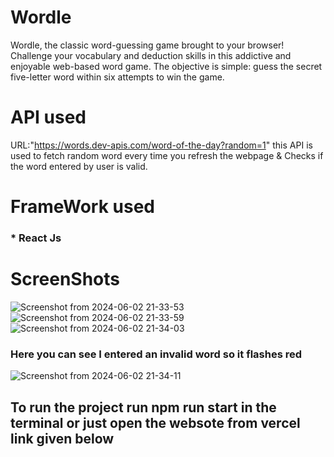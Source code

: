 # Wordle
 Wordle, the classic word-guessing game brought to your browser! Challenge your vocabulary and deduction skills in this addictive and enjoyable web-based word game. The objective is simple: guess the secret five-letter word within six attempts to win the game.

# API used
URL:"https://words.dev-apis.com/word-of-the-day?random=1"
 this API is used to fetch random word every time you refresh the webpage & Checks if the word entered by user  is valid.
# FrameWork used
### * React Js
# ScreenShots
![Screenshot from 2024-06-02 21-33-53](https://github.com/Moutasem-Ahmed-Salah/wordle/assets/125928209/3bf51415-b365-4800-b8b8-12e0de03c994)
![Screenshot from 2024-06-02 21-33-59](https://github.com/Moutasem-Ahmed-Salah/wordle/assets/125928209/6fe80434-a8c0-4be4-9cd6-5e9e7b9b2106)
![Screenshot from 2024-06-02 21-34-03](https://github.com/Moutasem-Ahmed-Salah/wordle/assets/125928209/787cd0d1-2bcf-4a22-9aca-3ba79421546c)
### Here you can see I entered an invalid word so it flashes red
![Screenshot from 2024-06-02 21-34-11](https://github.com/Moutasem-Ahmed-Salah/wordle/assets/125928209/9defa2be-c6a9-406c-93b0-31eb4791f9ac)
## To run the project run npm run start in the terminal or just open the websote from vercel link given below

